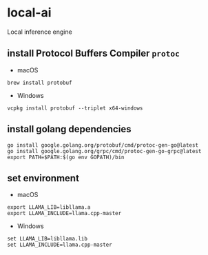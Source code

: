 # local-ai
Local inference engine

## install Protocol Buffers Compiler `protoc`

* macOS
 
```
brew install protobuf
```

* Windows

```
vcpkg install protobuf --triplet x64-windows
```

## install golang dependencies

```
go install google.golang.org/protobuf/cmd/protoc-gen-go@latest
go install google.golang.org/grpc/cmd/protoc-gen-go-grpc@latest
export PATH=$PATH:$(go env GOPATH)/bin
```

## set environment

* macOS

```
export LLAMA_LIB=libllama.a
export LLAMA_INCLUDE=llama.cpp-master 
```

* Windows

```
set LLAMA_LIB=libllama.lib
set LLAMA_INCLUDE=llama.cpp-master
```

